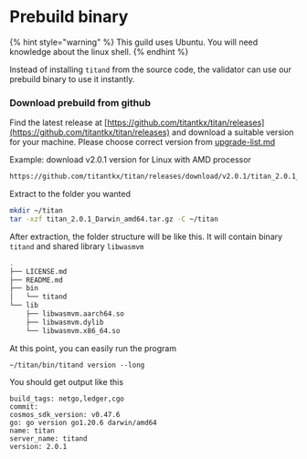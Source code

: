 # Prebuild binary

{% hint style="warning" %}
This guild uses Ubuntu. You will need knowledge about the linux shell.
{% endhint %}

Instead of installing `titand` from the source code, the validator can use our prebuild binary to use it instantly.

### Download prebuild from github

Find the latest release at [https://github.com/titantkx/titan/releases](https://github.com/titantkx/titan/releases) and download a suitable version for your machine. Please choose correct version from [upgrade-list.md](../../upgrade/upgrade-list.md "mention")

Example: download v2.0.1 version for Linux with AMD processor

```sh
https://github.com/titantkx/titan/releases/download/v2.0.1/titan_2.0.1_Linux_amd64.tar.gz
```

Extract to the folder you wanted

```sh
mkdir ~/titan
tar -xzf titan_2.0.1_Darwin_amd64.tar.gz -C ~/titan
```

After extraction, the folder structure will be like this. It will contain binary `titand` and shared library `libwasmvm`

```sh
.
├── LICENSE.md
├── README.md
├── bin
│   └── titand
└── lib
    ├── libwasmvm.aarch64.so
    ├── libwasmvm.dylib
    └── libwasmvm.x86_64.so
```

At this point, you can easily run the program

```
~/titan/bin/titand version --long
```

You should get output like this

```
build_tags: netgo,ledger,cgo
commit: 
cosmos_sdk_version: v0.47.6
go: go version go1.20.6 darwin/amd64
name: titan
server_name: titand
version: 2.0.1
```
